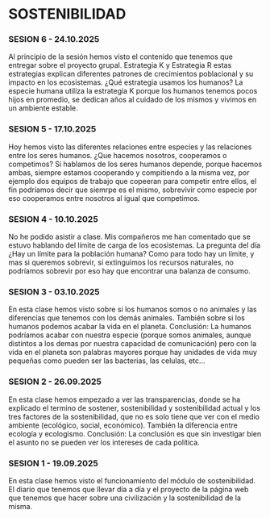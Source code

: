 # SOSTENIBILIDAD

### SESION 6 - 24.10.2025
Al principio de la sesi&oacute;n hemos visto el contenido que tenemos que entregar sobre el proyecto grupal. Estrategia K y Estrategia R estas estrategias explican diferentes patrones de crecimientos poblacional y su impacto en los ecosistemas. ¿Qu&eacute; estrategia usamos los humanos? La especie humana utiliza la estrategia K porque los humanos tenemos pocos hijos en promedio, se dedican años al cuidado de los mismos y vivimos en un ambiente estable.

### SESION 5 - 17.10.2025
Hoy hemos visto las diferentes relaciones entre especies y las relaciones entre los seres humanos. ¿Que hacemos nosotros, cooperamos o competimos? Si hablamos de los seres humanos depende, porque hacemos ambas, siempre estamos cooperando y compitiendo a la misma vez, por ejemplo dos equipos de trabajo que copeeran para competir entre ellos, el fin podríamos decir que siemrpe es el mismo, sobrevivir como especie por eso cooperamos entre nosotros al igual que competimos.

### SESION 4 - 10.10.2025
No he podido asistir a clase. Mis compañeros me han comentado que se estuvo hablando del l&iacute;mite de carga de los ecosistemas. La pregunta del día ¿Hay un l&iacute;mite para la poblaci&oacute;n humana? Como para todo hay un l&iacute;mite, y mas si queremos sobrevir, si extinguimos los recursos naturales, no podr&iacute;amos sobrevir por eso hay que encontrar una balanza de consumo.

### SESION 3 - 03.10.2025

En esta clase hemos visto sobre si los humanos somos o no animales y las diferencias que tenemos con los dem&aacute;s animales. Tambi&eacute;n sobre si los humanos podemos acabar la vida en el planeta. Conclusión: La humanos podr&iacute;amos acabar con nuestra especie (porque somos animales, aunque distintos a los demas por nuestra capacidad de comunicaci&oacute;n) pero con la vida en el planeta son palabras mayores porque hay unidades de vida muy pequeñas como pueden ser las bacterias, las celulas, etc...

### SESION 2 - 26.09.2025

En esta clase hemos empezado a ver las transparencias, donde se ha explicado el termino de sostener, sostenibilidad y sostenibilidad actual y los tres factores de la sostenibilidad, que no es solo tiene que ver con el medio ambiente (ecol&oacute;gico, social, econ&oacute;mico). Tambi&eacute;n la diferencia entre ecolog&iacute;a y ecologismo. Conclusi&oacute;n: La conclusi&oacute;n es que sin investigar bien el asunto no se pueden ver los intereses de cada pol&iacute;tica.

### SESION 1 - 19.09.2025

En esta clase hemos visto el funcionamiento del m&oacute;dulo de sostenibilidad. El diario que tenemos que llevar d&iacute;a a d&iacute;a y el proyecto de la p&aacute;gina web que tenemos que hacer sobre una civilizaci&oacute;n y la sostenibilidad de la misma.
